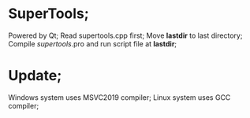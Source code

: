 # SuperTools;
Powered by Qt;
Read supertools.cpp first;
Move __lastdir__ to last directory;
Compile _supertools_.pro and run script file at __lastdir__;

# Update;
Windows system uses MSVC2019 compiler;
Linux system uses GCC compiler;
